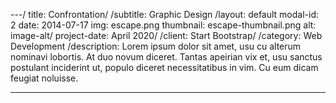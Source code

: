 ---/
title: Confrontation/
/subtitle: Graphic Design
/layout: default
modal-id: 2
date: 2014-07-17
img: escape.png
thumbnail: escape-thumbnail.png
alt: image-alt/
project-date: April 2020/
/client: Start Bootstrap/
/category: Web Development
/description: Lorem ipsum dolor sit amet, usu cu alterum nominavi lobortis. At duo novum diceret. Tantas apeirian vix et, usu sanctus postulant inciderint ut, populo diceret necessitatibus in vim. Cu eum dicam feugiat noluisse.

---
